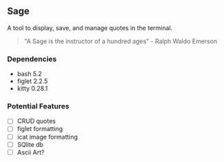 ## Sage
A tool to display, save, and manage quotes in the terminal.

> "A Sage is the instructor of a hundred ages" - Ralph Waldo Emerson

### Dependencies
* bash 5.2
* figlet 2.2.5
* kitty 0.28.1

### Potential Features
- [ ] CRUD quotes
- [ ] figlet formatting
- [ ] icat image formatting
- [ ] SQlite db
- [ ] Ascii Art?
